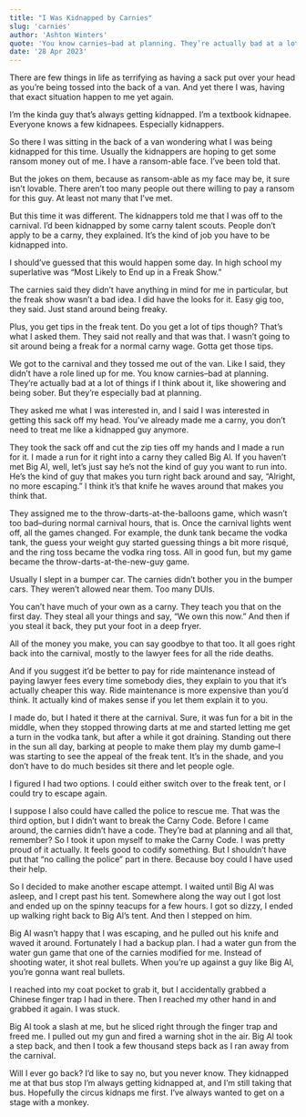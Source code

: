 ```yaml
---
title: "I Was Kidnapped by Carnies"
slug: 'carnies'
author: 'Ashton Winters'
quote: 'You know carnies–bad at planning. They’re actually bad at a lot of things if I think about it, like showering and being sober. But they’re especially bad at planning.'
date: '28 Apr 2023'
---
```


There are few things in life as terrifying as having a sack put over your head as you’re being tossed into the back of a van. And yet there I was, having that exact situation happen to me yet again.

I’m the kinda guy that’s always getting kidnapped. I’m a textbook kidnapee. Everyone knows a few kidnapees. Especially kidnappers.

So there I was sitting in the back of a van wondering what I was being kidnapped for this time. Usually the kidnappers are hoping to get some ransom money out of me. I have a ransom-able face. I’ve been told that.

But the jokes on them, because as ransom-able as my face may be, it sure isn’t lovable. There aren’t too many people out there willing to pay a ransom for this guy. At least not many that I’ve met.

But this time it was different. The kidnappers told me that I was off to the carnival. I’d been kidnapped by some carny talent scouts. People don’t apply to be a carny, they explained. It’s the kind of job you have to be kidnapped into.

I should’ve guessed that this would happen some day. In high school my superlative was “Most Likely to End up in a Freak Show.”

The carnies said they didn’t have anything in mind for me in particular, but the freak show wasn’t a bad idea. I did have the looks for it. Easy gig too, they said. Just stand around being freaky.

Plus, you get tips in the freak tent. Do you get a lot of tips though? That’s what I asked them. They said not really and that was that. I wasn’t going to sit around being a freak for a normal carny wage. Gotta get those tips.

We got to the carnival and they tossed me out of the van. Like I said, they didn’t have a role lined up for me. You know carnies–bad at planning. They’re actually bad at a lot of things if I think about it, like showering and being sober. But they’re especially bad at planning.

They asked me what I was interested in, and I said I was interested in getting this sack off my head. You’ve already made me a carny, you don’t need to treat me like a kidnapped guy anymore.

They took the sack off and cut the zip ties off my hands and I made a run for it. I made a run for it right into a carny they called Big Al. If you haven’t met Big Al, well, let’s just say he’s not the kind of guy you want to run into. He’s the kind of guy that makes you turn right back around and say, “Alright, no more escaping.” I think it’s that knife he waves around that makes you think that.

They assigned me to the throw-darts-at-the-balloons game, which wasn’t too bad–during normal carnival hours, that is. Once the carnival lights went off, all the games changed. For example, the dunk tank became the vodka tank, the guess your weight guy started guessing things a bit more risqué, and the ring toss became the vodka ring toss. All in good fun, but my game became the throw-darts-at-the-new-guy game.

Usually I slept in a bumper car. The carnies didn’t bother you in the bumper cars. They weren’t allowed near them. Too many DUIs.

You can’t have much of your own as a carny. They teach you that on the first day. They steal all your things and say, “We own this now.” And then if you steal it back, they put your foot in a deep fryer.

All of the money you make, you can say goodbye to that too. It all goes right back into the carnival, mostly to the lawyer fees for all the ride deaths.

And if you suggest it’d be better to pay for ride maintenance instead of paying lawyer fees every time somebody dies, they explain to you that it’s actually cheaper this way. Ride maintenance is more expensive than you’d think. It actually kind of makes sense if you let them explain it to you.

I made do, but I hated it there at the carnival. Sure, it was fun for a bit in the middle, when they stopped throwing darts at me and started letting me get a turn in the vodka tank, but after a while it got draining. Standing out there in the sun all day, barking at people to make them play my dumb game–I was starting to see the appeal of the freak tent. It’s in the shade, and you don’t have to do much besides sit there and let people ogle.

I figured I had two options. I could either switch over to the freak tent, or I could try to escape again.

I suppose I also could have called the police to rescue me. That was the third option, but I didn’t want to break the Carny Code. Before I came around, the carnies didn’t have a code. They’re bad at planning and all that, remember? So I took it upon myself to make the Carny Code. I was pretty proud of it actually. It feels good to codify something. But I shouldn’t have put that “no calling the police” part in there. Because boy could I have used their help.

So I decided to make another escape attempt. I waited until Big Al was asleep, and I crept past his tent. Somewhere along the way out I got lost and ended up on the spinny teacups for a few hours. I got so dizzy, I ended up walking right back to Big Al’s tent. And then I stepped on him.

Big Al wasn’t happy that I was escaping, and he pulled out his knife and waved it around. Fortunately I had a backup plan. I had a water gun from the water gun game that one of the carnies modified for me. Instead of shooting water, it shot real bullets. When you’re up against a guy like Big Al, you’re gonna want real bullets.

I reached into my coat pocket to grab it, but I accidentally grabbed a Chinese finger trap I had in there. Then I reached my other hand in and grabbed it again. I was stuck.

Big Al took a slash at me, but he sliced right through the finger trap and freed me. I pulled out my gun and fired a warning shot in the air. Big Al took a step back, and then I took a few thousand steps back as I ran away from the carnival.

Will I ever go back? I’d like to say no, but you never know. They kidnapped me at that bus stop I’m always getting kidnapped at, and I’m still taking that bus. Hopefully the circus kidnaps me first. I’ve always wanted to get on a stage with a monkey.